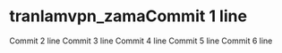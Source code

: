 # tranlamvpn_zamaCommit 1 line
Commit 2 line
Commit 3 line
Commit 4 line
Commit 5 line
Commit 6 line
